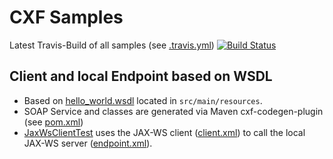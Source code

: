 # CXF Samples

Latest Travis-Build of all samples (see [.travis.yml](../.travis.yml)) [![Build Status](https://travis-ci.org/masooh/samples.svg?branch=master)](https://travis-ci.org/masooh/samples)

## Client and local Endpoint based on WSDL

- Based on [hello_world.wsdl](src/main/resources/hello_world.wsdl) located in `src/main/resources`. 
- SOAP Service and classes are generated via Maven cxf-codegen-plugin (see [pom.xml](pom.xml))
- [JaxWsClientTest](src/test/java/com/github/masooh/samples/JaxWsClientTest.java) uses the JAX-WS client ([client.xml](src/main/resources/client.xml)) to call the local JAX-WS server ([endpoint.xml](src/main/resources/endpoint.xml)).
